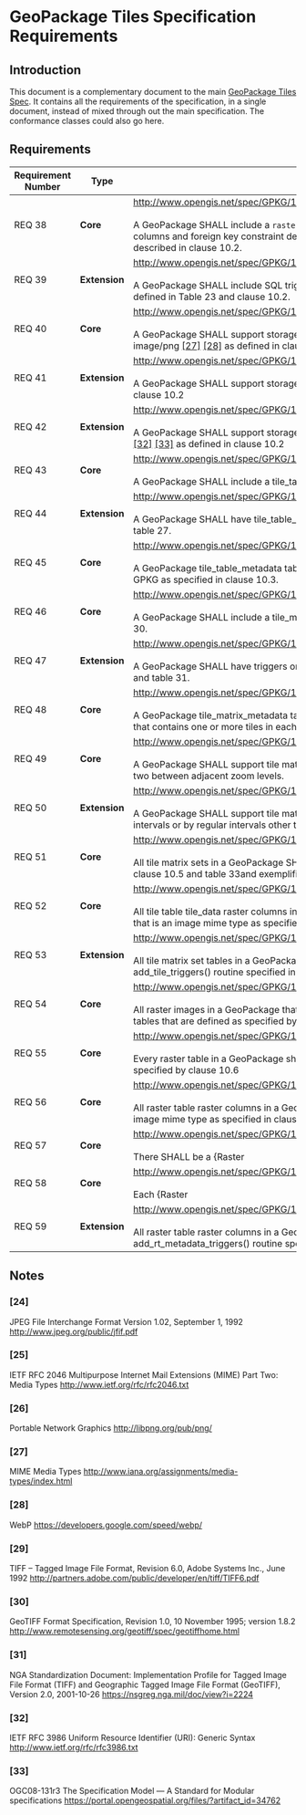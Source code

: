 # GeoPackage Tiles Specification Requirements

## Introduction

This document is a complementary document to the main [GeoPackage Tiles Spec](spec.md).
It contains all the requirements of the specification, in a single document, instead of
mixed through out the main specification. The conformance classes could also go here.

## Requirements

| Requirement Number | Type | Requirement |
|--------------------|------|-------------|
| REQ 38 | **Core** | http://www.opengis.net/spec/GPKG/1.0/req/rasters_tiles/raster_columns_table <br/><br/> A GeoPackage SHALL include a `raster_columns` table or updateable view that includes the columns and foreign key constraint defined in Table 22 and clause 10.2, and containing data described in clause 10.2.|
| REQ 39 | **Extension** | http://www.opengis.net/spec/GPKG/1.0/req/rasters_tiles/raster_columns_table/triggers  <br/><br/> A GeoPackage SHALL include SQL triggers on the `raster_columns` table or updateable view as defined in Table 23 and clause 10.2.|
| REQ 40 | **Core**|  http://www.opengis.net/spec/GPKG/1.0/req/rasters_tiles/mime_types/core <br/><br/> A GeoPackage SHALL support storage and use of MIME types image/jpeg [[24]](#24) [[25]](#25) [[26]](#26) and image/png [[27]](#27) [[28]](#28) as defined in clause 10.2. |
| REQ 41 | **Extension** | http://www.opengis.net/spec/GPKG/1.0/req/rasters_tiles/mime_types/extension/webp  <br/><br/> A GeoPackage SHALL support storage and use of MIME type image/x-webp [[29]](#29) as defined in clause 10.2 |
| REQ 42 | **Extension** | http://www.opengis.net/spec/GPKG/1.0/req/rasters_tiles/mime_types/extension/geotiff <br/><br/> A GeoPackage SHALL support storage and use of MIME type image/tiff [[30]](#30) for GeoTIFF images [[32]](#31) [[33]](#33) as defined in clause 10.2 |
| REQ 43 | **Core** | http://www.opengis.net/spec/GPKG/1.0/req/rasters_tiles/tile_table_metadata/table <br/><br/> A GeoPackage SHALL include a tile_table_metadata table as defined in clause 10.3 and table 26.|
| REQ 44 | **Extension** | http://www.opengis.net/spec/GPKG/1.0/req/rasters_tiles/tile_table_metadata/triggers <br/><br/> A GeoPackage SHALL have tile_table_metadata table triggers as defined in clause 10.3 and table 27.|
| REQ 45 | **Core** | http://www.opengis.net/spec/GPKG/1.0/req/rasters_tiles/tile_table_metadata/data <br/><br/> A GeoPackage tile_table_metadata table SHALL contain a row record for each tile table in the GPKG as specified in clause 10.3.|
| REQ 46 | **Core** | http://www.opengis.net/spec/GPKG/1.0/req/rasters_tiles/tile_matrix_metadata/table <br/><br/> A GeoPackage SHALL include a tile_matrix_metadata table as defined in clause 10.4 and table 30.|
| REQ 47 | **Extension** | http://www.opengis.net/spec/GPKG/1.0/req/rasters_tiles/tile_matrix_metadata/triggers <br/><br/> A GeoPackage SHALL have triggers on the tile_matrix_metadata table as defined in clause 10.4 and table 31.|
| REQ 48 | **Core**| http://www.opengis.net/spec/GPKG/1.0/req/rasters_tiles/tile_matrix_metadata/data <br/><br/> A GeoPackage tile_matrix_metadata table SHALL contain one row record for each zoom level that contains one or more tiles in each tiles table.|
| REQ 49 | **Core**| http://www.opengis.net/spec/GPKG/1.0/req/rasters_tiles/tile_matrix_zoom_levels/powers_of_two <br/><br/> A GeoPackage SHALL support tile matrix set zoom levels for pixel sizes that differ by powers of two between adjacent zoom levels.|
| REQ 50 | **Extension** | http://www.opengis.net/spec/GPKG/1.0/req/rasters_tiles/tile_matrix_zoom_levels/other_intervals<br/><br/> A GeoPackage SHALL support tile matrix set zoom levels for pixel sizes that differ by irregular intervals or by regular intervals other than powers of two between adjacent zoom levels.|
| REQ 51 | **Core** | http://www.opengis.net/spec/GPKG/1.0/req/rasters_tiles/tiles_table/table  <br/><br/> All tile matrix sets in a GeoPackage SHALL be contained in tiles tables defined as specified in clause 10.5 and table 33and exemplified by table 34|
| REQ 52 | **Core**| http://www.opengis.net/spec/GPKG/1.0/req/rasters_tiles/tiles_table/raster_column <br/><br/> All tile table tile_data raster columns in a GeoPackage SHALL be defined with a BLOB data type that is an image mime type as specified in clause 10.2.|
| REQ 53 | **Extension** | http://www.opengis.net/spec/GPKG/1.0/req/rasters_tiles/tiles_table/triggers<br/><br/> All tile matrix set tables in a GeoPackage SHALL have triggers defined by executing the add_tile_triggers() routine specified in clause 10.8 as exemplified by table 35.|
| REQ 54 | **Core**| http://www.opengis.net/spec/GPKG/1.0/req/rasters_tiles/raster_table/table<br/><br/> All raster images in a GeoPackage that are not tiles in a tiles table shall be contained in rasters tables that are defined as specified by clause 10.6 and exemplified by tables 39 and 40.|
| REQ 55 | **Core**| http://www.opengis.net/spec/GPKG/1.0/req/rasters_tiles/raster_table/primary_key<br/><br/> Every raster table in a GeoPackage shall have a primary key defined on one or more columns as specified by clause 10.6|
| REQ 56 | **Core**|  http://www.opengis.net/spec/GPKG/1.0/req/rasters_tiles/raster_table/raster_column<br/><br/> All raster table raster columns in a GeoPackage shall be defined with a BLOB data type that is an image mime type as specified in clause 10.2.|
| REQ 57 | **Core**|	http://www.opengis.net/spec/GPKG/1.0/req/rasters_tiles/rt_metadata_table <br/><br/> There SHALL be a {Raster|Tile TableName}{_rt_metadata} table as specified in clause 10.7 with the columns described in table 40 and exemplified by table 41 for every tile and raster table in a GeoPackage.|
| REQ 58 | **Core**|http://www.opengis.net/spec/GPKG/1.0/req/rasters_tiles/rt_metadata_table/data <br/><br/> Each {Raster|Tile TableName}{_rt_metadata} table specified in clause 10.7 for every tile and raster table in a GeoPackage SHALL have a row record describing each raster and tile in a GeoPackage.|
| REQ 59 | **Extension** | http://www.opengis.net/spec/GPKG/1.0/req/rasters_tiles/rt_metadata_table/triggers <br/><br/> All raster table raster columns in a GeoPackage SHALL have triggers defined by executing the add_rt_metadata_triggers() routine specified in clause 10.8, as exemplified by table 42.|


## Notes

### [24]
JPEG File Interchange Format Version 1.02, September 1, 1992   http://www.jpeg.org/public/jfif.pdf
### [25]
IETF RFC 2046 Multipurpose Internet Mail Extensions (MIME) Part Two: Media Types http://www.ietf.org/rfc/rfc2046.txt
### [26]
Portable Network Graphics http://libpng.org/pub/png/
### [27]
MIME Media Types http://www.iana.org/assignments/media-types/index.html
### [28]
WebP  https://developers.google.com/speed/webp/
### [29]
TIFF – Tagged Image File Format, Revision 6.0, Adobe Systems Inc., June 1992   	http://partners.adobe.com/public/developer/en/tiff/TIFF6.pdf
### [30]
GeoTIFF Format Specification, Revision 1.0, 10 November 1995; version 1.8.2  http://www.remotesensing.org/geotiff/spec/geotiffhome.html
### [31]
NGA Standardization Document: Implementation Profile for Tagged Image File Format (TIFF) and Geographic Tagged Image File Format (GeoTIFF), Version 2.0,  2001-10-26  https://nsgreg.nga.mil/doc/view?i=2224
### [32]
IETF RFC 3986 Uniform Resource Identifier (URI): Generic Syntax http://www.ietf.org/rfc/rfc3986.txt
### [33]
OGC08-131r3 The Specification Model — A Standard for Modular specifications  https://portal.opengeospatial.org/files/?artifact_id=34762



